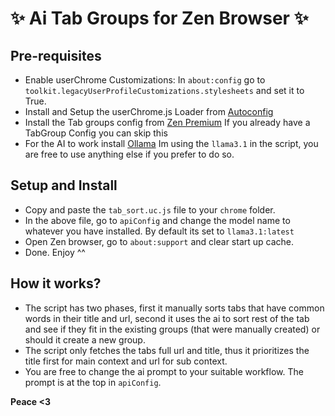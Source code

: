 # ✨ Ai Tab Groups for Zen Browser ✨

## Pre-requisites
- Enable userChrome Customizations:
    In `about:config` go to `toolkit.legacyUserProfileCustomizations.stylesheets` and set it to True.
- Install and Setup the userChrome.js Loader from [Autoconfig]("https://github.com/MrOtherGuy/fx-autoconfig/tree/master")
- Install the Tab groups config from [Zen Premium]("https://github.com/wysh3/zen-premium")
    If you already have a TabGroup Config you can skip this
- For the AI to work install [Ollama]("https://ollama.com/")
    Im using the `llama3.1` in the script, you are free to use anything else if you prefer to do so.

## Setup and Install
- Copy and paste the `tab_sort.uc.js` file to your `chrome` folder.
- In the above file, go to `apiConfig` and change the model name to whatever you have installed. By default its set to `llama3.1:latest`
- Open Zen browser, go to `about:support` and clear start up cache.
- Done. Enjoy ^^

## How it works?
- The script has two phases, first it manually sorts tabs that have common words in their title and url, second it uses the ai to sort rest of the tab and see if they fit in the existing groups (that were manually created) or should it create a new group.
- The script only fetches the tabs full url and title, thus it prioritizes the title first for main context and url for sub context.
- You are free to change the ai prompt to your suitable workflow. The prompt is at the top in `apiConfig`.

**Peace <3**


